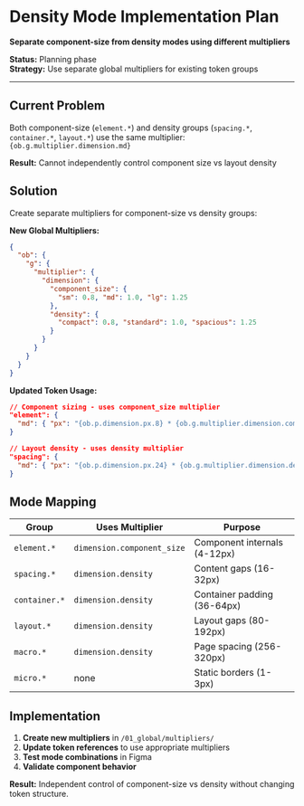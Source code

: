 # Density Mode Implementation Plan

**Separate component-size from density modes using different multipliers**

**Status:** Planning phase  
**Strategy:** Use separate global multipliers for existing token groups

---

## **Current Problem**

Both component-size (`element.*`) and density groups (`spacing.*`, `container.*`, `layout.*`) use the same multiplier: `{ob.g.multiplier.dimension.md}`

**Result:** Cannot independently control component size vs layout density

## **Solution**

Create separate multipliers for component-size vs density groups:

**New Global Multipliers:**
```json
{
  "ob": {
    "g": {
      "multiplier": {
        "dimension": {
          "component_size": {
            "sm": 0.8, "md": 1.0, "lg": 1.25
          },
          "density": {
            "compact": 0.8, "standard": 1.0, "spacious": 1.25
          }
        }
      }
    }
  }
}
```

**Updated Token Usage:**
```json
// Component sizing - uses component_size multiplier
"element": {
  "md": { "px": "{ob.p.dimension.px.8} * {ob.g.multiplier.dimension.component_size.md}" }
}

// Layout density - uses density multiplier  
"spacing": {
  "md": { "px": "{ob.p.dimension.px.24} * {ob.g.multiplier.dimension.density.standard}" }
}
```

## **Mode Mapping**

| Group | Uses Multiplier | Purpose |
|---|---|---|
| `element.*` | `dimension.component_size` | Component internals (4-12px) |
| `spacing.*` | `dimension.density` | Content gaps (16-32px) |
| `container.*` | `dimension.density` | Container padding (36-64px) |
| `layout.*` | `dimension.density` | Layout gaps (80-192px) |
| `macro.*` | `dimension.density` | Page spacing (256-320px) |
| `micro.*` | none | Static borders (1-3px) |

## **Implementation**

1. **Create new multipliers** in `/01_global/multipliers/`
2. **Update token references** to use appropriate multipliers
3. **Test mode combinations** in Figma
4. **Validate component behavior**

**Result:** Independent control of component-size vs density without changing token structure.